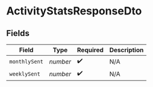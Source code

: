 # ActivityStatsResponseDto


## Fields

| Field              | Type               | Required           | Description        |
| ------------------ | ------------------ | ------------------ | ------------------ |
| `monthlySent`      | *number*           | :heavy_check_mark: | N/A                |
| `weeklySent`       | *number*           | :heavy_check_mark: | N/A                |